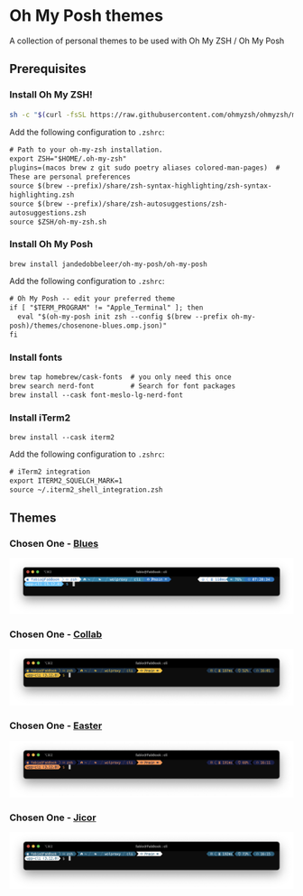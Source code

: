 # Oh My Posh themes

A collection of personal themes to be used with Oh My ZSH / Oh My Posh

## Prerequisites

###  Install Oh My ZSH!

```bash
sh -c "$(curl -fsSL https://raw.githubusercontent.com/ohmyzsh/ohmyzsh/master/tools/install.sh)"
```

Add the following configuration to `.zshrc`:

```shell
# Path to your oh-my-zsh installation.
export ZSH="$HOME/.oh-my-zsh"
plugins=(macos brew z git sudo poetry aliases colored-man-pages)  # These are personal preferences
source $(brew --prefix)/share/zsh-syntax-highlighting/zsh-syntax-highlighting.zsh
source $(brew --prefix)/share/zsh-autosuggestions/zsh-autosuggestions.zsh
source $ZSH/oh-my-zsh.sh
```

###  Install Oh My Posh

```shell
brew install jandedobbeleer/oh-my-posh/oh-my-posh
```

Add the following configuration to `.zshrc`:

```shell
# Oh My Posh -- edit your preferred theme
if [ "$TERM_PROGRAM" != "Apple_Terminal" ]; then
  eval "$(oh-my-posh init zsh --config $(brew --prefix oh-my-posh)/themes/chosenone-blues.omp.json)"
fi
```

### Install fonts

```shell
brew tap homebrew/cask-fonts  # you only need this once
brew search nerd-font         # Search for font packages
brew install --cask font-meslo-lg-nerd-font 
```

### Install iTerm2

```shell
brew install --cask iterm2
```

Add the following configuration to `.zshrc`:
```shell
# iTerm2 integration
export ITERM2_SQUELCH_MARK=1
source ~/.iterm2_shell_integration.zsh
```

## Themes

### Chosen One - [Blues](themes/chosenone-blues.omp.json)

![Chosen One - Blues](images/blues.png)

### Chosen One - [Collab](themes/chosenone-collab.json)

![Chosen One - Collab](images/collab.png)

### Chosen One - [Easter](themes/chosenone-easter.omp.json)

![Chosen One - Tonbal](images/easter.png)

### Chosen One - [Jicor](themes/chosenone-jicor.omp.json)

![Chosen One - Tonbal](images/jicor.png)


